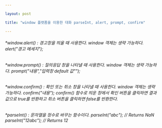 ```yaml
---

layout: post

title: "window 플랫폼을 이용한 대화 parseInt, alert, prompt, confirm"

---
```

###### *window.alert() : 경고창을 띄울 때 사용한다. window 객체는 생략 가능하다. alert("경고 메세지");
###### *window.prompt() : 질의응답 창을 나타낼 때 사용한다. window 객체는 생략 가능하다. prompt("내용","입력창 default 값"");
###### *window.confirm() : 확인 또는 취소 창을 나타낼 때 사용한다.  window 객체는 생략 가능하다. confirm("내용"); confirm() 함수로 띄운 창에서 확인 버튼을 클릭하면 결과값으로 true를 반환하고 취소 버튼을 클릭하면 false를 반환한다. 
###### *parseInt() : 문자열을 정수로 바꾸는 함수이다. parseInt("abc"); // Returns NaN parseInt("12abc"); // Returns 12
